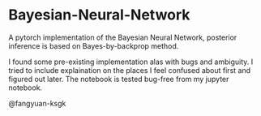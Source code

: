 # Bayesian-Neural-Network

A pytorch implementation of the Bayesian Neural Network, posterior inference is based on Bayes-by-backprop method.

I found some pre-existing implementation alas with bugs and ambiguity. I tried to include explaination on the places I feel confused about first and figured out later. The notebook is tested bug-free from my jupyter notebook.

@fangyuan-ksgk

